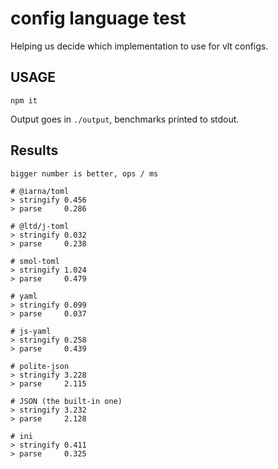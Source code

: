 # config language test

Helping us decide which implementation to use for vlt configs.

## USAGE

```
npm it
```

Output goes in `./output`, benchmarks printed to stdout.

## Results

```
bigger number is better, ops / ms

# @iarna/toml
> stringify 0.456
> parse     0.286

# @ltd/j-toml
> stringify 0.032
> parse     0.238

# smol-toml
> stringify 1.024
> parse     0.479

# yaml
> stringify 0.099
> parse     0.037

# js-yaml
> stringify 0.258
> parse     0.439

# polite-json
> stringify 3.228
> parse     2.115

# JSON (the built-in one)
> stringify 3.232
> parse     2.128

# ini
> stringify 0.411
> parse     0.325
```
